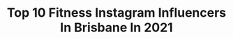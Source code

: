 ---
title: Top 10 Fitness Instagram Influencers In Brisbane In 2021
description: >-
  Find top fitness Instagram influencers in Brisbane in 2021. Most popular hashtags: #fitness #motivation #australia #goldcoast.
platform: Instagram
hits: 55
text_top: See the best Instagram profiles on inBeat.
text_bottom: Our platform has 55 Instagram influencers like this in Brisbane, Australia for you to pitch.
profiles:
  - username: "masphoto.official"
    fullname: >-
      Masterpiece Art Studio 📸🌴👙
    bio: >-
      #photographer Bookings DM or info@masphoto.com.au https://facebook.com/masphoto.official
    location: "Australia"
    followers: 5106
    engagement: 553
    commentsToLikes: 0.033931
    id: ck6u339dyvfx90j71bhrei5ev
    verified: false
    hashtags: "#fit, #brisbaneboudoirphotographer, #fitnessgraphy, #vibes"
  - username: "rachelthaiday"
    fullname: >-
      Rachel Thaiday
    bio: >-
      RFT®️L2 Certified Enquires: contact@rachelthaiday.com Travel | Fitness | Lifestyle @brisbaneracingclub Ambassador 🐎
    location: "Australia"
    followers: 16317
    engagement: 185
    commentsToLikes: 0.038158
    id: ck5c5mwgv3s0y0i11ad78wen6
    verified: false
    hashtags: "#workout, #justmove, #pilates, #rehab"
  - username: "wayannn26"
    fullname: >-
      Wayne | wayan26
    bio: >-
      Fashion | Fitness | Photography 📍Brisbane, Australia Tiktok: Wayan26 (490k+) @vpa_australia 15% off 📩: wayan26@outlook.com ⬇️All Links Below ⬇️
    location: "Australia"
    followers: 45172
    engagement: 2540
    commentsToLikes: 0.019613
    id: ck8wgihpshfl80j78mukv02da
    verified: false
    hashtags: "#single, #pov, #asian, #kabedon"
  - username: "raimeeleigh.fitfood"
    fullname: >-
      Raimee Leigh Brook
    bio: >-
      ADF Electrician ╳ Nutrition ╳ Fitness Foodie 🍌 ⇸ Brisbane, Australia 🍍 ❥ PB & Coffee Lover ! ☕️ 𖥸 @fitcoveraustralia d|c ~ RAIMEEB
    location: "Australia"
    followers: 16217
    engagement: 639
    commentsToLikes: 0.714147
    id: ck13cn5e616ac0i19f96d4uj9
    verified: false
    hashtags: "#auntbettys, #plantlifefoodco"
  - username: "fitbae__"
    fullname: >-
      fitbae • Shea
    bio: >-
      Pro Soccer Player | NASM CPT ⁣⁣⁣ Workouts & Fitness Motivation ❣️⁣ Brisbane, Australia 📍⁣ ⁣ @sheaaaaa ⁣⁣ 💕⁣ ⁣
    location: "Australia"
    followers: 2700
    engagement: 727
    commentsToLikes: 0.127392
    id: ck5zsabm9y4640i142ygm2qdd
    verified: false
    hashtags: "#fitnessmotivation, #goldcoast, #absworkout, #fitgirls"
  - username: "dralexhynes"
    fullname: >-
      Dr Alex Hynes-Bondi Vet 🇦🇺
    bio: >-
      🐾 Veterinary Emergency📍AES Brisbane 🇦🇺 👊🏼Fitness|Motherhood| Mindset 🎥 Stories of critically ill pets @bondi_vet 🩺 Co-Fndr Vet Success Academy
    location: "Australia"
    followers: 30547
    engagement: 318
    commentsToLikes: 0.048352
    id: ck5hgf5m72g0w0i11f5qxbf0z
    verified: false
    hashtags: "#vettech, #veterinarian, #vetstudent, #vetlife"
  - username: "jenniferchiuu"
    fullname: >-
      JEN | Social Media + Mindset
    bio: >-
      👩🏻‍💻 Helping small businesses scale through strategic social media management @8xdigital_ 💡 TikTok 13k 💌 j.jennifer_c@outlook.com ⬇️ Book a call
    location: "Australia"
    followers: 6190
    engagement: 615
    commentsToLikes: 0.282753
    id: ck0w4wcmv0qbw0i19xqq0drvb
    verified: false
    hashtags: "#businesschicks, #businesswomen, #frenchvibes, #reels"
  - username: "cruzbriggs"
    fullname: >-
      Cruz Briggs
    bio: >-
      🔹Muaythai and K1 Fighter 👉 @cruzbriggs_fitness 🥊 22f 17W 5L 11KO 🏅PRO ISKA K1 Aus champion 🏅PRO WKBF Aus champion 🏅Amateur WKBF world champion Z&H❤️
    location: "Australia"
    followers: 2583
    engagement: 1123
    commentsToLikes: 0.053265
    id: ck8szeipto3mq0j78811i8gfp
    verified: false
    hashtags: "#cruzbriggsfitness, #nakmuay, #muaythai, #family"
  - username: "glamourgirl.xo"
    fullname: >-
      Isabella Jones
    bio: >-
      ONE OF A KIND 🕊 ♦ Freelance Model • Content Creator ♦ ☆ Taurus • 23 • Gold Coast ☆ ⤷ Email/DM for Enquires
    location: "Australia"
    followers: 9653
    engagement: 534
    commentsToLikes: 0.067745
    id: ckf5odx3f1vau0j23b8531jhs
    verified: false
    hashtags: "#glamourgirl, #model, #beauty, #goldcoast"
  - username: "apasionese"
    fullname: >-
      Justin Chong
    bio: >-
      Internationally Published Photographer Based in Singapore Taking a short break at the moment to get my life back together
    location: "Australia"
    followers: 65141
    engagement: 187
    commentsToLikes: 0.009276
    id: ck5ca6fetcsfe0i1177qr7j80
    verified: false
    hashtags: "#shredded, #fitnessmodel, #classicphysique, #muscular"
---